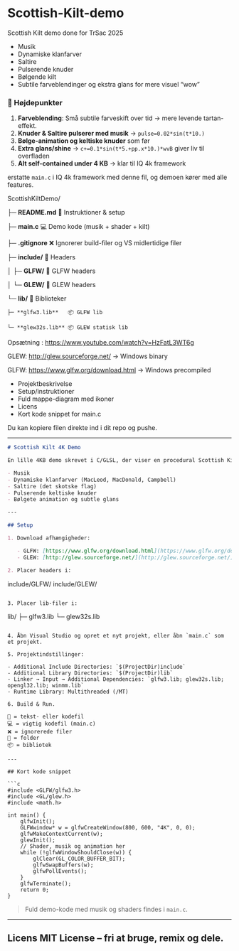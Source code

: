 
# Scottish-Kilt-demo
Scottish Kilt demo done for TrSac 2025
* Musik
* Dynamiske klanfarver
* Saltire
* Pulserende knuder
* Bølgende kilt
* Subtile farveblendinger og ekstra glans for mere visuel “wow”

### 🔹 Højdepunkter

1. **Farveblending**: Små subtile farveskift over tid → mere levende tartan-effekt.
2. **Knuder & Saltire pulserer med musik** → `pulse=0.02*sin(t*10.)`
3. **Bølge-animation og keltiske knuder** som før
4. **Extra glans/shine** → `c+=0.1*sin(t*5.+pp.x*10.)*wvB` giver liv til overfladen
5. **Alt self-contained under 4 KB** → klar til IQ 4k framework

erstatte `main.c` i IQ 4k framework med denne fil, og demoen kører med alle features.

ScottishKiltDemo/

├─ **README.md**       📄 Instruktioner & setup

├─ **main.c**          💻 Demo kode (musik + shader + kilt)

├─ **.gitignore**      ❌ Ignorerer build-filer og VS midlertidige filer

├─ **include/**        📂 Headers

│   ├─ **GLFW/**       📄 GLFW headers

│   └─ **GLEW/**       📄 GLEW headers

└─ **lib/**            📂 Biblioteker

    ├─ **glfw3.lib**   📦 GLFW lib
    
    └─ **glew32s.lib** 📦 GLEW statisk lib

Opsætning : https://www.youtube.com/watch?v=HzFatL3WT6g

GLEW: http://glew.sourceforge.net/
 → Windows binary

GLFW: https://www.glfw.org/download.html
 → Windows precompiled



* Projektbeskrivelse
* Setup/instruktioner
* Fuld mappe-diagram med ikoner
* Licens
* Kort kode snippet for main.c

Du kan kopiere filen direkte ind i dit repo og pushe.

---

```markdown
# Scottish Kilt 4K Demo

En lille 4KB demo skrevet i C/GLSL, der viser en procedural Scottish Kilt med:

- Musik
- Dynamiske klanfarver (MacLeod, MacDonald, Campbell)
- Saltire (det skotske flag)
- Pulserende keltiske knuder
- Bølgete animation og subtle glans

---

## Setup

1. Download afhængigheder:

   - GLFW: [https://www.glfw.org/download.html](https://www.glfw.org/download.html)  
   - GLEW: [http://glew.sourceforge.net/](http://glew.sourceforge.net/)

2. Placer headers i:

```

include/GLFW/
include/GLEW/

```

3. Placer lib-filer i:

```

lib/
├─ glfw3.lib
└─ glew32s.lib

```

4. Åbn Visual Studio og opret et nyt projekt, eller åbn `main.c` som et projekt.

5. Projektindstillinger:

- Additional Include Directories: `$(ProjectDir)include`  
- Additional Library Directories: `$(ProjectDir)lib`  
- Linker → Input → Additional Dependencies: `glfw3.lib; glew32s.lib; opengl32.lib; winmm.lib`  
- Runtime Library: Multithreaded (/MT)

6. Build & Run.

📄 = tekst- eller kodefil  
💻 = vigtig kodefil (main.c)  
❌ = ignorerede filer  
📂 = folder  
📦 = bibliotek  

---

## Kort kode snippet

```c
#include <GLFW/glfw3.h>
#include <GL/glew.h>
#include <math.h>

int main() {
    glfwInit();
    GLFWwindow* w = glfwCreateWindow(800, 600, "4K", 0, 0);
    glfwMakeContextCurrent(w);
    glewInit();
    // Shader, musik og animation her
    while (!glfwWindowShouldClose(w)) {
        glClear(GL_COLOR_BUFFER_BIT);
        glfwSwapBuffers(w);
        glfwPollEvents();
    }
    glfwTerminate();
    return 0;
}
````

> Fuld demo-kode med musik og shaders findes i `main.c`.

---

## Licens MIT License – fri at bruge, remix og dele.
